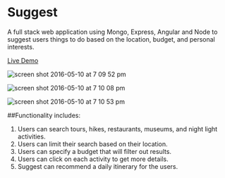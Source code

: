 # Suggest

A full stack web application using Mongo, Express, Angular and Node to suggest users things to do based on the location, budget, and personal interests.

[Live Demo](http://suggest-me.herokuapp.com/)

![screen shot 2016-05-10 at 7 09 52 pm](https://cloud.githubusercontent.com/assets/528146/15168100/37f128f4-16e3-11e6-8a6c-0bf8dd82db5a.png)

![screen shot 2016-05-10 at 7 10 08 pm](https://cloud.githubusercontent.com/assets/528146/15168113/52a11f7e-16e3-11e6-9a13-841ef89b5496.png)

![screen shot 2016-05-10 at 7 10 53 pm](https://cloud.githubusercontent.com/assets/528146/15168122/687858d0-16e3-11e6-9adb-f290db9f4f85.png)

##Functionality includes:
1. Users can search tours, hikes, restaurants, museums, and night light activities.
2. Users can limit their search based on their location.
3. Users can specify a budget that will filter out results.
4. Users can click on each activity to get more details.
5. Suggest can recommend a daily itinerary for the users.
